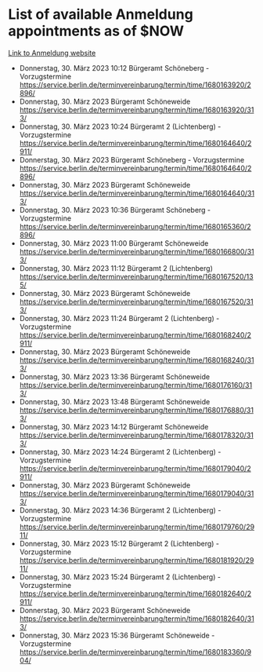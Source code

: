 # List of available Anmeldung appointments as of $NOW
[Link to Anmeldung website](https://service.berlin.de/terminvereinbarung/termin/tag.php?termin=1&anliegen[]=120686&dienstleisterlist=122210,122217,327316,122219,327312,122227,327314,122231,327346,122243,327348,122254,122252,329742,122260,329745,122262,329748,122271,327278,122273,327274,122277,327276,330436,122280,327294,122282,327290,122284,327292,122291,327270,122285,327266,122286,327264,122296,327268,150230,329760,122297,327286,122294,327284,122312,329763,122314,329775,122304,327330,122311,327334,122309,327332,317869,122281,327352,122279,329772,122283,122276,327324,122274,327326,122267,329766,122246,327318,122251,327320,122257,327322,122208,327298,122226,327300&herkunft=http%3A%2F%2Fservice.berlin.de%2Fdienstleistung%2F120686%2F)
- Donnerstag, 30. März 2023 10:12 Bürgeramt Schöneberg - Vorzugstermine https://service.berlin.de/terminvereinbarung/termin/time/1680163920/2896/
- Donnerstag, 30. März 2023  Bürgeramt Schöneweide https://service.berlin.de/terminvereinbarung/termin/time/1680163920/313/
- Donnerstag, 30. März 2023 10:24 Bürgeramt 2 (Lichtenberg) - Vorzugstermine https://service.berlin.de/terminvereinbarung/termin/time/1680164640/2911/
- Donnerstag, 30. März 2023  Bürgeramt Schöneberg - Vorzugstermine https://service.berlin.de/terminvereinbarung/termin/time/1680164640/2896/
- Donnerstag, 30. März 2023  Bürgeramt Schöneweide https://service.berlin.de/terminvereinbarung/termin/time/1680164640/313/
- Donnerstag, 30. März 2023 10:36 Bürgeramt Schöneberg - Vorzugstermine https://service.berlin.de/terminvereinbarung/termin/time/1680165360/2896/
- Donnerstag, 30. März 2023 11:00 Bürgeramt Schöneweide https://service.berlin.de/terminvereinbarung/termin/time/1680166800/313/
- Donnerstag, 30. März 2023 11:12 Bürgeramt 2 (Lichtenberg) https://service.berlin.de/terminvereinbarung/termin/time/1680167520/135/
- Donnerstag, 30. März 2023  Bürgeramt Schöneweide https://service.berlin.de/terminvereinbarung/termin/time/1680167520/313/
- Donnerstag, 30. März 2023 11:24 Bürgeramt 2 (Lichtenberg) - Vorzugstermine https://service.berlin.de/terminvereinbarung/termin/time/1680168240/2911/
- Donnerstag, 30. März 2023  Bürgeramt Schöneweide https://service.berlin.de/terminvereinbarung/termin/time/1680168240/313/
- Donnerstag, 30. März 2023 13:36 Bürgeramt Schöneweide https://service.berlin.de/terminvereinbarung/termin/time/1680176160/313/
- Donnerstag, 30. März 2023 13:48 Bürgeramt Schöneweide https://service.berlin.de/terminvereinbarung/termin/time/1680176880/313/
- Donnerstag, 30. März 2023 14:12 Bürgeramt Schöneweide https://service.berlin.de/terminvereinbarung/termin/time/1680178320/313/
- Donnerstag, 30. März 2023 14:24 Bürgeramt 2 (Lichtenberg) - Vorzugstermine https://service.berlin.de/terminvereinbarung/termin/time/1680179040/2911/
- Donnerstag, 30. März 2023  Bürgeramt Schöneweide https://service.berlin.de/terminvereinbarung/termin/time/1680179040/313/
- Donnerstag, 30. März 2023 14:36 Bürgeramt 2 (Lichtenberg) - Vorzugstermine https://service.berlin.de/terminvereinbarung/termin/time/1680179760/2911/
- Donnerstag, 30. März 2023 15:12 Bürgeramt 2 (Lichtenberg) - Vorzugstermine https://service.berlin.de/terminvereinbarung/termin/time/1680181920/2911/
- Donnerstag, 30. März 2023 15:24 Bürgeramt 2 (Lichtenberg) - Vorzugstermine https://service.berlin.de/terminvereinbarung/termin/time/1680182640/2911/
- Donnerstag, 30. März 2023  Bürgeramt Schöneweide https://service.berlin.de/terminvereinbarung/termin/time/1680182640/313/
- Donnerstag, 30. März 2023 15:36 Bürgeramt Schöneweide - Vorzugstermine https://service.berlin.de/terminvereinbarung/termin/time/1680183360/904/
